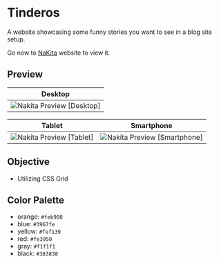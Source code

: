# Tinderos
A website showcasing some funny stories you want to see in a blog site setup. 

Go now to [NaKita](https://nakita-mrg.netlify.app/) website to view it.

## Preview
|   Desktop   |
| ----------- |
| ![Nakita Preview [Desktop]](./snapshots/preview-desktop.gif) |

|   Tablet   |   Smartphone    |
| ----------- | ----------- |
| ![Nakita Preview [Tablet]](./snapshots/preview-tablet.gif) | ![Nakita Preview [Smartphone]](./snapshots/preview-smartphone.gif) |

## Objective
* Utilizing CSS Grid

## Color Palette
* orange: `#feb900`
* blue: `#3967fe`
* yellow: `#fef139`
* red: `#fe3950`
* gray: `#f1f1f1`
* black: `#383838`
